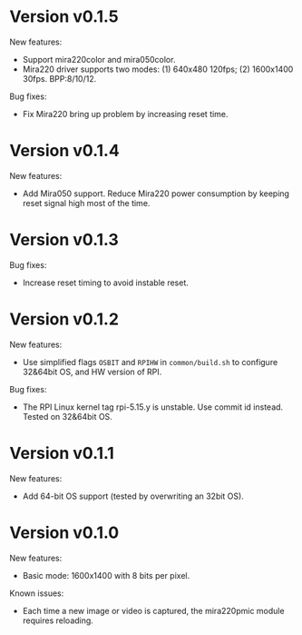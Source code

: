# Version v0.1.5

New features:
- Support mira220color and mira050color.
- Mira220 driver supports two modes: (1) 640x480 120fps; (2) 1600x1400 30fps. BPP:8/10/12.

Bug fixes:
- Fix Mira220 bring up problem by increasing reset time.

# Version v0.1.4

New features:
- Add Mira050 support. Reduce Mira220 power consumption by keeping reset signal high most of the time.

# Version v0.1.3

Bug fixes:
- Increase reset timing to avoid instable reset.

# Version v0.1.2

New features:
- Use simplified flags `OSBIT` and `RPIHW` in `common/build.sh` to configure 32&64bit OS, and HW version of RPI.

Bug fixes:
- The RPI Linux kernel tag rpi-5.15.y is unstable. Use commit id instead. Tested on 32&64bit OS.

# Version v0.1.1

New features:
- Add 64-bit OS support (tested by overwriting an 32bit OS).

# Version v0.1.0

New features:
- Basic mode: 1600x1400 with 8 bits per pixel.

Known issues:
- Each time a new image or video is captured, the mira220pmic module requires reloading.

